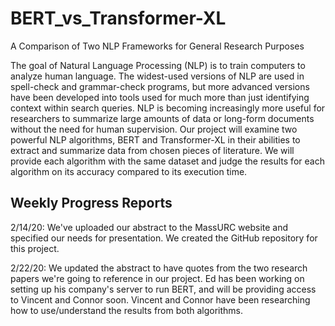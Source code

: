# BERT_vs_Transformer-XL

A Comparison of Two NLP Frameworks for General Research Purposes

The goal of Natural Language Processing (NLP) is to train computers to analyze human language. The widest-used versions of NLP are used in spell-check and grammar-check programs, but more advanced versions have been developed into tools used for much more than just identifying context within search queries. NLP is becoming increasingly more useful for researchers to summarize large amounts of data or long-form documents without the need for human supervision. Our project will examine two powerful NLP algorithms, BERT and Transformer-XL in their abilities to extract and summarize data from chosen pieces of literature. We will provide each algorithm with the same dataset and judge the results for each algorithm on its accuracy compared to its execution time.

## Weekly Progress Reports

2/14/20: We've uploaded our abstract to the MassURC website and specified our needs for presentation. We created the GitHub repository for this project.

2/22/20: We updated the abstract to have quotes from the two research papers we're going to reference in our project. Ed has been working on setting up his company's server to run BERT, and will be providing access to Vincent and Connor soon. Vincent and Connor have been researching how to use/understand the results from both algorithms.

